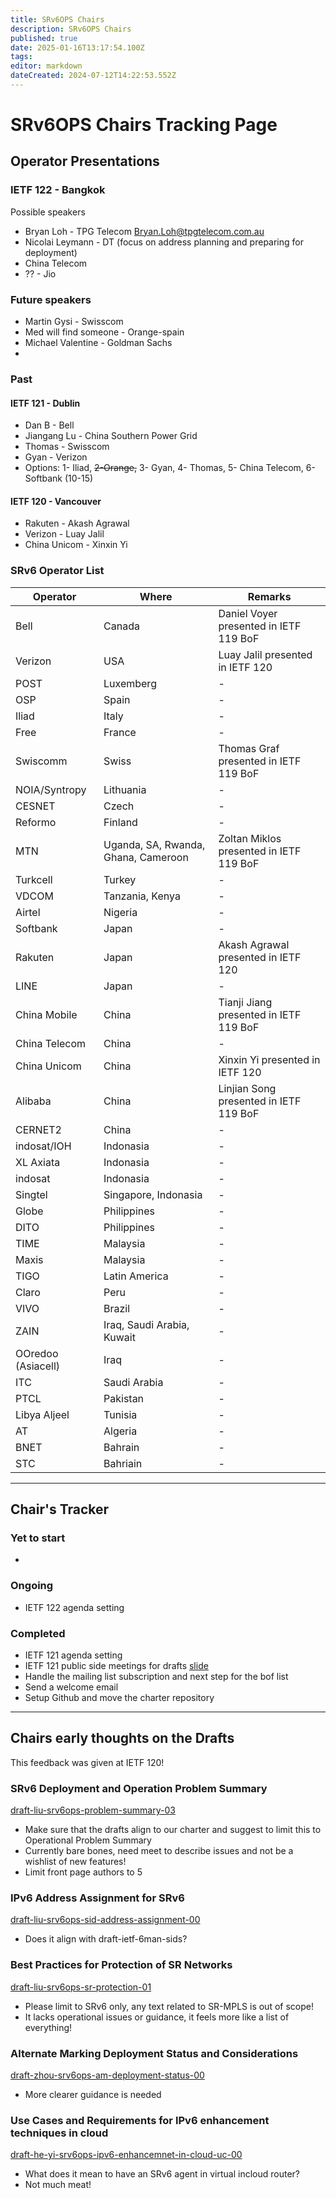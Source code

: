 ```yaml
---
title: SRv6OPS Chairs
description: SRv6OPS Chairs
published: true
date: 2025-01-16T13:17:54.100Z
tags: 
editor: markdown
dateCreated: 2024-07-12T14:22:53.552Z
---
```


# SRv6OPS Chairs Tracking Page

## Operator Presentations

### IETF 122 - Bangkok

Possible speakers
* Bryan Loh - TPG Telecom <Bryan.Loh@tpgtelecom.com.au>
* Nicolai Leymann - DT (focus on address planning and preparing for deployment)
* China Telecom
* ?? - Jio

### Future speakers

* Martin Gysi - Swisscom 
* Med will find someone - Orange-spain
* Michael Valentine - Goldman Sachs
* 

### Past 
#### IETF 121 - Dublin

* Dan B - Bell 
* Jiangang Lu - China Southern Power Grid
* Thomas - Swisscom
* Gyan - Verizon
* Options: 1- Iliad, ~~2-Orange,~~ 3- Gyan, 4- Thomas,  5- China Telecom, 6-Softbank (10-15)

#### IETF 120 - Vancouver

* Rakuten  - Akash Agrawal
* Verizon - Luay Jalil
* China Unicom - Xinxin Yi

### SRv6 Operator List
| Operator | Where | Remarks|
|-|-|-|
|Bell|Canada|Daniel Voyer presented in IETF 119 BoF|
|Verizon|USA|Luay Jalil presented in IETF 120|
|POST|Luxemberg|-|
|OSP|Spain|-|
|Iliad|Italy|-|
|Free|France|-|
|Swiscomm|Swiss|Thomas Graf presented in IETF 119 BoF|
|NOIA/Syntropy|Lithuania|-|
|CESNET|Czech|-|
|Reformo|Finland|-|
|MTN|Uganda, SA, Rwanda, Ghana, Cameroon|Zoltan Miklos presented in IETF 119 BoF|
|Turkcell|Turkey|-|
|VDCOM|Tanzania, Kenya|-|
|Airtel|Nigeria|-|
|Softbank|Japan|-|
|Rakuten|Japan|Akash Agrawal presented in IETF 120|
|LINE|Japan|-|
|China Mobile | China | Tianji Jiang presented in IETF 119 BoF |
|China Telecom | China | - |
|China Unicom | China | Xinxin Yi presented in IETF 120|
|Alibaba| China | Linjian Song presented in IETF 119 BoF |
|CERNET2| China | - |
|indosat/IOH|Indonasia|-|
|XL Axiata|Indonasia|-|
|indosat|Indonasia|-|
|Singtel|Singapore, Indonasia|-|
|Globe|Philippines|-|
|DITO|Philippines|-|
|TIME|Malaysia|-|
|Maxis|Malaysia|-|
|TIGO|Latin America|-|
|Claro|Peru|-|
|VIVO|Brazil|-|
|ZAIN|Iraq, Saudi Arabia, Kuwait|-|
|OOredoo (Asiacell)|Iraq|-|
|ITC|Saudi Arabia|-|
|PTCL|Pakistan|-|
|Libya Aljeel|Tunisia|-|
|AT|Algeria|-|
|BNET|Bahrain|-|
|STC|Bahriain|-|



---



## Chair's Tracker

### Yet to start
-   
### Ongoing
- IETF 122 agenda setting

### Completed 
- IETF 121 agenda setting
- IETF 121 public side meetings for drafts [slide](https://docs.google.com/presentation/d/1WDWW5VnG5GjgPzwwsrgHLB7qQwhD83w39yjl32RsJzs/edit?usp=sharing)
- Handle the mailing list subscription and next step for the bof list
- Send a welcome email
- Setup Github and move the charter repository



---

## Chairs early thoughts on the Drafts

This feedback was given at IETF 120!

### SRv6 Deployment and Operation Problem Summary
[draft-liu-srv6ops-problem-summary-03](https://datatracker.ietf.org/doc/draft-liu-srv6ops-problem-summary/)

- Make sure that the drafts align to our charter and suggest to limit this to Operational Problem Summary
- Currently bare bones, need meet to describe issues and not be a wishlist of new features!
- Limit front page authors to 5

### IPv6 Address Assignment for SRv6
[draft-liu-srv6ops-sid-address-assignment-00](https://datatracker.ietf.org/doc/draft-liu-srv6ops-sid-address-assignment/)

- Does it align with draft-ietf-6man-sids?

### Best Practices for Protection of SR Networks
[draft-liu-srv6ops-sr-protection-01](https://datatracker.ietf.org/doc/draft-liu-srv6ops-sr-protection/)

- Please limit to SRv6 only, any text related to SR-MPLS is out of scope! 
- It lacks operational issues or guidance, it feels more like a list of everything! 

### Alternate Marking Deployment Status and Considerations
[draft-zhou-srv6ops-am-deployment-status-00](https://datatracker.ietf.org/doc/draft-zhou-srv6ops-am-deployment-status/)

- More clearer guidance is needed

### Use Cases and Requirements for IPv6 enhancement techniques in cloud 
[draft-he-yi-srv6ops-ipv6-enhancemnet-in-cloud-uc-00](https://datatracker.ietf.org/doc/draft-he-yi-srv6ops-ipv6-enhancemnet-in-cloud-uc/)

- What does it mean to have an SRv6 agent in virtual incloud router?
- Not much meat! 